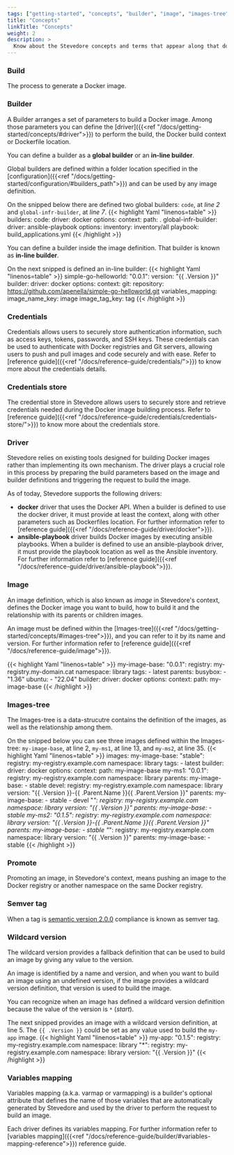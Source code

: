 ```yaml
---
tags: ["getting-started", "concepts", "builder", "image", "images-tree", "driver"]
title: "Concepts"
linkTitle: "Concepts"
weight: 2
description: >
  Know about the Stevedore concepts and terms that appear along that documentation
---
```


### Build
The process to generate a Docker image.

### Builder
A Builder arranges a set of parameters to build a Docker image. Among those parameters you can define the [driver]({{<ref "/docs/getting-started/concepts/#driver">}}) to perform the build, the Docker build context or Dockerfile location. 

You can define a builder as a **global builder** or an **in-line builder**. 

Global builders are defined within a folder location specified in the [configuration]({{<ref "/docs/getting-started/configuration/#builders_path">}}) and can be used by any image definition.

On the snipped below there are defined two global builders: `code`, at *line 2* and `global-infr-builder`, at *line 7*.
{{< highlight Yaml "linenos=table" >}}
builders:
  code:
    driver: docker
    options:
      context:
        path: .
  global-infr-builder:
    driver: ansible-playbook
    options:
      inventory: inventory/all
      playbook: build_applications.yml
{{< /highlight >}}

You can define a builder inside the image definition. That builder is known as **in-line builder**.

On the next snipped is defined an in-line builder:
{{< highlight Yaml "linenos=table" >}}
simple-go-helloworld:
  "0.0.1":
    version: "{{ .Version }}"
    builder:
      driver: docker
      options:
        context:
          git: 
            repository: https://github.com/apenella/simple-go-helloworld.git
      variables_mapping:
        image_name_key: image
        image_tag_key: tag
{{< /highlight >}}

### Credentials
Credentials allows users to securely store authentication information, such as access keys, tokens, passwords, and SSH keys. These credentials can be used to authenticate with Docker registries and Git servers, allowing users to push and pull images and code securely and with ease. Refer to [reference guide]({{<ref "/docs/reference-guide/credentials/">}}) to know more about the credentials details.

### Credentials store
The credential store in Stevedore allows users to securely store and retrieve credentials needed during the Docker image building process. Refer to [reference guide]({{<ref "/docs/reference-guide/credentials/credentials-store/">}}) to know more about the credentials store.

### Driver
Stevedore relies on existing tools designed for building Docker images rather than implementing its own mechanism. The driver plays a crucial role in this process by preparing the build parameters based on the image and builder definitions and triggering the request to build the image.

As of today, Stevedore supports the following drivers: 
- **docker** driver that uses the Docker API. When a builder is defined to use the docker driver, it must provide at least the context, along with other parameters such as Dockerfiles location. For further information refer to [reference guide]({{<ref "/docs/reference-guide/driver/docker">}}).
- **ansible-playbook** driver builds Docker images by executing ansible playbooks. When a builder is defined to use an ansible-playbook driver, it must provide the playbook location as well as the Ansible inventory. For further information refer to [reference guide]({{<ref "/docs/reference-guide/driver/ansible-playbook">}}).

### Image
An image definition, which is also known as _image_ in Stevedore's context, defines the Docker image you want to build, how to build it and the relationship with its parents or children images.

An image must be defined within the [Images-tree]({{<ref "/docs/getting-started/concepts/#images-tree">}}), and you can refer to it by its name and version. For further information refer to [reference guide]({{<ref "/docs/reference-guide/image">}}).

{{< highlight Yaml "linenos=table" >}}
my-image-base:
    "0.0.1":
        registry: my-registry.my-domain.cat 
        namespace: library
        tags:
        - latest 
        parents:
          busybox:
            - "1.36"
          ubuntu:
            - "22.04"
        builder:
            driver: docker
            options:
                context:
                    path: my-image-base
{{< /highlight >}}

### Images-tree
The Images-tree is a data-strucutre contains the definition of the images, as well as the relationship among them.

On the snipped below you can see three images defined within the Images-tree: `my-image-base`, at line 2, `my-ms1`, at line 13, and `my-ms2`, at line 35.
{{< highlight Yaml "linenos=table" >}}
images:
    my-image-base:
        "stable":
            registry: my-registry.example.com 
            namespace: library
            tags:
            - latest
            builder:
                driver: docker
                options:
                    context:
                        path: my-image-base
    my-ms1:
        "0.0.1":
            registry: my-registry.example.com 
            namespace: library
            parents:
              my-image-base:
                - stable
        devel:
            registry: my-registry.example.com 
            namespace: library
            version: "{{ .Version }}-{{ .Parent.Name }}{{ .Parent.Version }}"
            parents:
              my-image-base:
                - stable
                - devel
        "*":
            registry: my-registry.example.com 
            namespace: library
            version: "{{ .Version }}"
            parents:
              my-image-base:
                - stable
    my-ms2:
        "0.1.5":
            registry: my-registry.example.com 
            namespace: library
            version: "{{ .Version }}-{{ .Parent.Name }}{{ .Parent.Version }}"
            parents:
              my-image-base:
                - stable
        "*":
            registry: my-registry.example.com 
            namespace: library
            version: "{{ .Version }}"
            parents:
              my-image-base:
                - stable
{{< /highlight >}}

### Promote
Promoting an image, in Stevedore's context, means pushing an image to the Docker registry or another namespace on the same Docker registry.

### Semver tag
When a tag is [semantic version 2.0.0](https://semver.org/) compliance is known as semver tag.

### Wildcard version
The wildcard version provides a fallback definition that can be used to build an image by giving any value to the version.

An image is identified by a name and version, and when you want to build an image using an undefined version, if the image provides a wildcard version definition, that version is used to build the image.

You can recognize when an image has defined a wildcard version definition because the value of the version is  `*` (*start*).

The next snipped provides an image with a wildcard version definition, at line 5. The `{{ .Version }}` could be set as any value used to build the `my-app` image.
{{< highlight Yaml "linenos=table" >}}
my-app:
    "0.1.5":
        registry: my-registry.example.com 
        namespace: library
    "*":
        registry: my-registry.example.com 
        namespace: library
        version: "{{ .Version }}"
{{< /highlight >}}

### Variables mapping
Variables mapping (a.k.a. varmap or varmapping) is a builder's optional attribute that defines the name of those variables that are automatically generated by Stevedore and used by the driver to perform the request to build an image. 

Each driver defines its variables mapping. For further information refer to [variables mapping]({{<ref "/docs/reference-guide/builder/#variables-mapping-reference">}}) reference guide.
